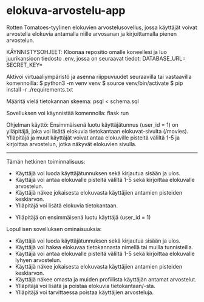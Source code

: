 # elokuva-arvostelu-app

Rotten Tomatoes-tyylinen elokuvien arvostelusovellus, jossa käyttäjät voivat arvostella elokuvia antamalla niille arvosanan ja kirjoittamalla pienen arvostelun.

KÄYNNISTYSOHJEET:
Kloonaa repositio omalle koneellesi ja luo juurikansioon tiedosto .env, jossa on seuraavat tiedot:
DATABASE_URL=<tietokannan-osoite>
SECRET_KEY=<salainen-avain>

Aktivoi virtuaaliympäristö ja asenna riippuvuudet seuraavilla tai vastaavilla komennoilla:
$ python3 -m venv venv
$ source venv/bin/activate
$ pip install -r ./requirements.txt

Määritä vielä tietokannan skeema:
psql < schema.sql

Sovelluksen voi käynnistää komennolla:
flask run

Ohjelman käyttö:
Ensimmäisenä luotu käyttäjätunnus (user_id = 1) on ylläpitäjä, joka voi lisätä elokuvia tietokantaan elokuvat-sivulta (/movies). Ylläpitäjä ja muut käyttäjät voivat antaa elokuville pisteitä väliltä 1-5 ja kirjoittaa arvostelun, jotka näkyvät elokuvien sivulla.

-------------------------------------------------------------------------------------------------

Tämän hetkinen toiminnalisuus:
- Käyttäjä voi luoda käyttäjätunnuksen sekä kirjautua sisään ja ulos.
- Käyttäjä voi antaa elokuvalle pisteitä väliltä 1-5 sekä kirjoittaa elokuvalle arvostelun.
- Käyttäjä näkee jokaisesta elokuvasta käyttäjien antamien pisteiden keskiarvon.
- Ylläpitäjä voi lisätä elokuvia tietokantaan.
* Ylläpitäjä on ensimmäisenä luotu käyttäjä (user_id = 1)

Lopullisen sovelluksen ominaisuuksia:
- Käyttäjä voi luoda käyttäjätunnuksen sekä kirjautua sisään ja ulos.
- Käyttäjä voi hakea elokuvaa tietokannasta nimellä tai muilla tunnisteilla.
- Käyttäjä voi antaa elokuvalle pisteitä väliltä 1-5 sekä kirjoittaa elokuvalle lyhyen arvostelun.
- Käyttäjä näkee jokaisesta elokuvasta käyttäjien antamien pisteiden keskiarvon.
- Käyttäjä näkee omasta ja muiden profiilista käyttäjän antamat arvostelut.
- Ylläpitäjä voi lisätä ja poistaa elokuvia tietokantaan/-sta.
- Ylläpitäjä voi tarvittaessa poistaa käyttäjien arvosteluja.
